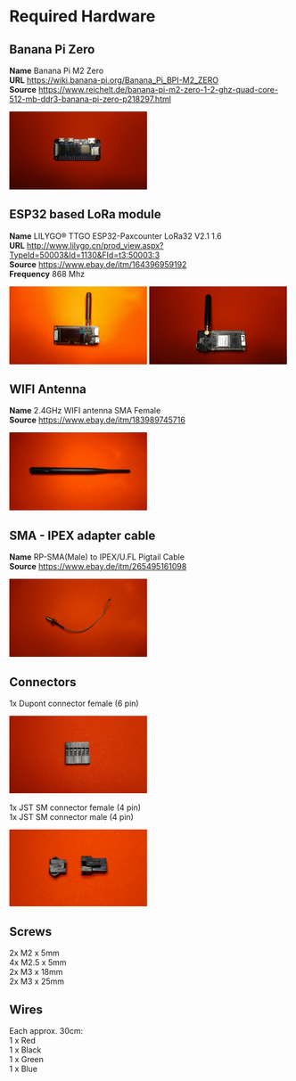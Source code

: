 # Required Hardware

## Banana Pi Zero

**Name** Banana Pi M2 Zero<br>
**URL** https://wiki.banana-pi.org/Banana_Pi_BPI-M2_ZERO<br>
**Source** https://www.reichelt.de/banana-pi-m2-zero-1-2-ghz-quad-core-512-mb-ddr3-banana-pi-zero-p218297.html<br>

<p align="left" width="60%">
  <img width="49%" src="images/parts/bPi_zero_front.jpg">
</p>


## ESP32 based LoRa module

**Name** LILYGO® TTGO ESP32-Paxcounter LoRa32 V2.1 1.6<br>
**URL** http://www.lilygo.cn/prod_view.aspx?TypeId=50003&Id=1130&FId=t3:50003:3<br>
**Source** https://www.ebay.de/itm/164396959192<br>
**Frequency** 868 Mhz<br>

<p align="left" width="60%">
  <img width="49%" src="images/parts/T3_front.jpg">
  <img width="49%" src="images/parts/T3_back.jpg">
</p>


## WIFI Antenna

**Name** 2.4GHz WIFI antenna SMA Female<br>
**Source** https://www.ebay.de/itm/183989745716<br>

<p align="left" width="60%">
  <img width="49%" src="images/parts/antenna.jpg">
</p>


## SMA - IPEX adapter cable

**Name** RP-SMA(Male) to IPEX/U.FL Pigtail Cable<br>
**Source** https://www.ebay.de/itm/265495161098<br>

<p align="left" width="60%">
  <img width="49%" src="images/parts/antenna_cable.jpg">
</p>


## Connectors

1x Dupont connector female (6 pin)<br>

<p align="left" width="60%">
  <img width="49%" src="images/parts/Dupont.jpg">
</p>

1x JST SM connector female (4 pin)<br>
1x JST SM connector male (4 pin)
<p align="left" width="60%">
  <img width="49%" src="images/parts/JST-SM.jpg">
</p>


## Screws

2x M2 x 5mm<br>
4x M2.5 x 5mm<br>
2x M3 x 18mm<br>
2x M3 x 25mm


## Wires

Each approx. 30cm:<br>
1 x Red<br>
1 x Black<br>
1 x Green<br>
1 x Blue<br>


